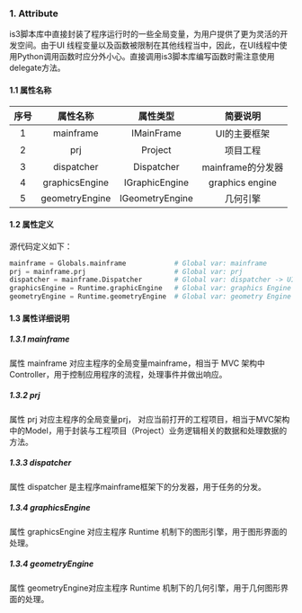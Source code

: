 ### 1. Attribute

is3脚本库中直接封装了程序运行时的一些全局变量，为用户提供了更为灵活的开发空间。由于UI 线程变量以及函数被限制在其他线程当中，因此，在UI线程中使用Python调用函数时应分外小心。直接调用is3脚本库编写函数时需注意使用delegate方法。

#### 1.1 属性名称

| 序号 |    属性名称    |    属性类型     |     简要说明      |
| :--: | :------------: | :-------------: | :---------------: |
|  1   |   mainframe    |   IMainFrame    |   UI的主要框架    |
|  2   |      prj       |     Project     |     项目工程      |
|  3   |   dispatcher   |   Dispatcher    | mainframe的分发器 |
|  4   | graphicsEngine | IGraphicEngine  |  graphics engine  |
|  5   | geometryEngine | IGeometryEngine |     几何引擎      |

#### 1.2 属性定义

源代码定义如下：

```python
mainframe = Globals.mainframe            # Global var: mainframe
prj = mainframe.prj                      # Global var: prj
dispatcher = mainframe.Dispatcher        # Global var: dispatcher -> UI thread manager
graphicsEngine = Runtime.graphicEngine   # Global var: graphics Engine
geometryEngine = Runtime.geometryEngine  # Global var: geometry Engine
```

#### 1.3 属性详细说明

##### 1.3.1 mainframe

属性 mainframe 对应主程序的全局变量mainframe，相当于 MVC 架构中Controller，用于控制应用程序的流程，处理事件并做出响应。

##### 1.3.2 prj

属性 prj 对应主程序的全局变量prj， 对应当前打开的工程项目，相当于MVC架构中的Model，用于封装与工程项目（Project）业务逻辑相关的数据和处理数据的方法。

##### 1.3.3 dispatcher

属性 dispatcher  是主程序mainframe框架下的分发器，用于任务的分发。

##### 1.3.4 graphicsEngine

属性 graphicsEngine 对应主程序 Runtime 机制下的图形引擎，用于图形界面的处理。

##### 1.3.4 geometryEngine

属性 geometryEngine对应主程序 Runtime 机制下的几何引擎，用于几何图形界面的处理。

